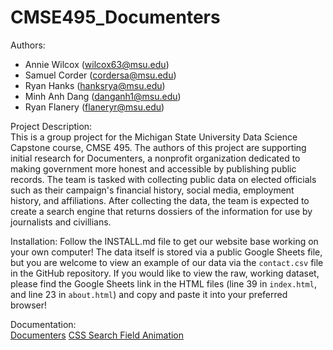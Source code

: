 # CMSE495_Documenters
Authors:
- Annie Wilcox (wilcox63@msu.edu)
- Samuel Corder (cordersa@msu.edu)
- Ryan Hanks (hanksrya@msu.edu)
- Minh Anh Dang (danganh1@msu.edu)
- Ryan Flanery (flaneryr@msu.edu)

Project Description:  
This is a group project for the Michigan State University Data Science Capstone course, CMSE 495. The authors of this project are supporting initial research for Documenters, a nonprofit organization dedicated to making government more honest and accessible by publishing public records. The team is tasked with collecting public data on elected officials such as their campaign's financial history, social media, employment history, and affiliations. After collecting the data, the team is expected to create a search engine that returns dossiers of the information for use by journalists and civillians.  

Installation:
Follow the INSTALL.md file to get our website base working on your own computer! The data itself is stored via a public Google Sheets file, but you are welcome to view an example of our data via the ```contact.csv``` file in the GitHub repository. If you would like to view the raw, working dataset, please find the Google Sheets link in the HTML files (line 39 in ```index.html```, and line 23 in ```about.html```) and copy and paste it into your preferred browser!

Documentation:  
[Documenters](https://www.documenters.org/)
[CSS Search Field Animation](https://codepen.io/sebastianpopp/pen/myYmmy) 
